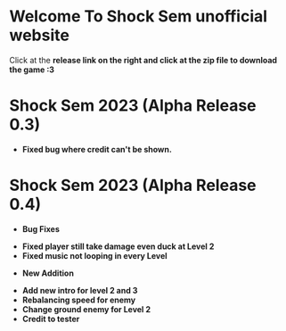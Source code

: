 # Welcome To Shock Sem unofficial website

Click at the <b>release<b> link on the right and click at the zip file to download the game :3



# Shock Sem 2023 (Alpha Release 0.3)

* Fixed bug where credit can't be shown.


# Shock Sem 2023 (Alpha Release 0.4)

- Bug Fixes
* Fixed player still take damage even duck at Level 2
* Fixed music not looping in every Level

- New Addition
* Add new intro for level 2 and 3
* Rebalancing speed for enemy
* Change ground enemy for Level 2
* Credit to tester
